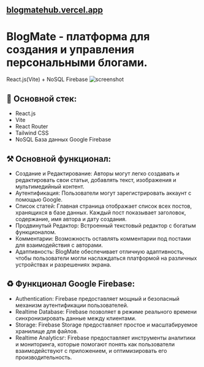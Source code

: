 ## [blogmatehub.vercel.app](https://blogmatehub.vercel.app)
# BlogMate - платформа для создания и управления персональными блогами. 
React.js(Vite) + NoSQL Firebase
![screenshot](https://github.com/sha111tan/BlogMate/blob/main/Снимок%20экрана%20(95).png)

## 📝 Основной стек:
- React.js
- Vite
- React Router
- Tailwind CSS
- NoSQL База данных Google Firebase

## ⚒️ Основной функционал:
- Создание и Редактирование: Авторы могут легко создавать и редактировать свои статьи, добавлять текст, изображения и мультимедийный контент.
- Аутентификация: Пользователи могут зарегистрировать аккаунт с помощью Google.
- Список статей: Главная страница отображает список всех постов, хранящихся в базе данных. Каждый пост показывает заголовок, содержание, имя автора и дату создания.
- Продвинутый Редактор: Встроенный текстовый редактор с богатым функционалом.
- Комментарии: Возможность оставлять комментарии под постами для взаимодействия с авторами.
- Адаптивность: BlogMate обеспечивает отличную адаптивность, чтобы пользователи могли наслаждаться платформой на различных устройствах и разрешениях экрана. 

## ♻️ Функционал Google Firebase:
- Authentication: Firebase предоставляет мощный и безопасный механизм аутентификации пользователей.
- Realtime Database: Firebase  позволяет в режиме реального времени синхронизировать данные между клиентами.
- Storage: Firebase Storage предоставляет простое и масштабируемое хранилище для файлов.
- Realtime Analyticsг: Firebase предоставляет инструменты аналитики и мониторинга, которые помогают понять как пользователи взаимодействуют с приложением, и оптимизировать его производительность.
